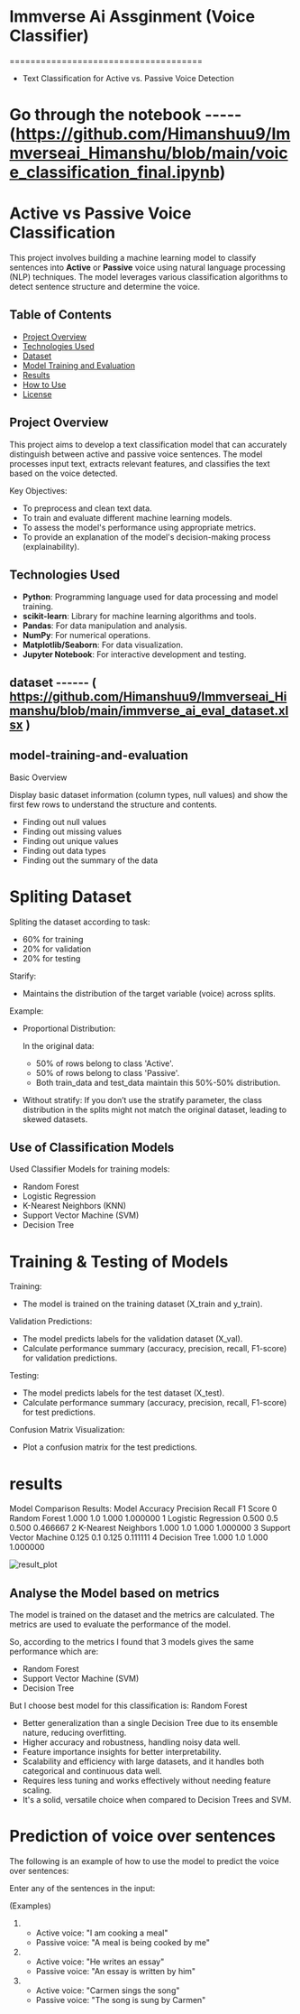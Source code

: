 # Immverse Ai Assginment (Voice Classifier)
=====================================
- Text Classification for Active vs. Passive Voice Detection
 
 # Go through the notebook -----(https://github.com/Himanshuu9/Immverseai_Himanshu/blob/main/voice_classification_final.ipynb)

# Active vs Passive Voice Classification

This project involves building a machine learning model to classify sentences into **Active** or **Passive** voice using natural language processing (NLP) techniques. The model leverages various classification algorithms to detect sentence structure and determine the voice.

## Table of Contents

- [Project Overview](#project-overview)
- [Technologies Used](#technologies-used)
- [Dataset](#dataset)
- [Model Training and Evaluation](#model-training-and-evaluation)
- [Results](#results)
- [How to Use](#how-to-use)
- [License](#license)

## Project Overview

This project aims to develop a text classification model that can accurately distinguish between active and passive voice sentences. The model processes input text, extracts relevant features, and classifies the text based on the voice detected.

Key Objectives:
- To preprocess and clean text data.
- To train and evaluate different machine learning models.
- To assess the model's performance using appropriate metrics.
- To provide an explanation of the model's decision-making process (explainability).

## Technologies Used

- **Python**: Programming language used for data processing and model training.
- **scikit-learn**: Library for machine learning algorithms and tools.
- **Pandas**: For data manipulation and analysis.
- **NumPy**: For numerical operations.
- **Matplotlib/Seaborn**: For data visualization.
- **Jupyter Notebook**: For interactive development and testing.

## dataset ------ ( https://github.com/Himanshuu9/Immverseai_Himanshu/blob/main/immverse_ai_eval_dataset.xlsx )

## model-training-and-evaluation 
Basic Overview

Display basic dataset information (column types, null values) and show the first few rows to understand the structure and contents.
- Finding out null values 
- Finding out missing values
- Finding out unique values
- Finding out data types
- Finding out the summary of the data

# Spliting Dataset

Spliting the dataset according to task:
- 60% for training
- 20% for validation
- 20% for testing

Starify:
- Maintains the distribution of the target variable (voice) across splits.

Example:

* Proportional Distribution:

    In the original data:
   - 50% of rows belong to class 'Active'.
   - 50% of rows belong to class 'Passive'.
   - Both train_data and test_data maintain this 50%-50% distribution.
* Without stratify: If you don’t use the stratify parameter, the class distribution in the splits might not match the original dataset, leading to skewed datasets.

## Use of Classification Models

Used Classifier Models for training models:
- Random Forest
- Logistic Regression
- K-Nearest Neighbors (KNN)
- Support Vector Machine (SVM)
- Decision Tree

# Training & Testing of Models

Training:
- The model is trained on the training dataset (X_train and y_train).

Validation Predictions:
- The model predicts labels for the validation dataset (X_val).
- Calculate performance summary (accuracy, precision, recall, F1-score) for validation predictions.

Testing:
- The model predicts labels for the test dataset (X_test).
- Calculate performance summary (accuracy, precision, recall, F1-score) for test predictions.

Confusion Matrix Visualization:
- Plot a confusion matrix for the test predictions.

# results

Model Comparison Results:
                    Model  Accuracy  Precision  Recall  F1 Score
0           Random Forest     1.000        1.0   1.000  1.000000
1     Logistic Regression     0.500        0.5   0.500  0.466667
2     K-Nearest Neighbors     1.000        1.0   1.000  1.000000
3  Support Vector Machine     0.125        0.1   0.125  0.111111
4           Decision Tree     1.000        1.0   1.000  1.000000


![result_plot](https://github.com/user-attachments/assets/95bab935-443f-4c88-8b5d-d6210b71d102)



## Analyse the Model based on metrics

The model is trained on the dataset and the metrics are calculated. The metrics are used to evaluate the performance of the model.

So, according to the metrics I found that 3 models gives the same performance which are:
- Random Forest
- Support Vector Machine (SVM)
- Decision Tree

But I choose best model for this classification is: Random Forest

- Better generalization than a single Decision Tree due to its ensemble nature, reducing overfitting.
- Higher accuracy and robustness, handling noisy data well.
- Feature importance insights for better interpretability.
- Scalability and efficiency with large datasets, and it handles both categorical and continuous data well.
- Requires less tuning and works effectively without needing feature scaling.
- It's a solid, versatile choice when compared to Decision Trees and SVM.

# Prediction of voice over sentences

The following is an example of how to use the model to predict the voice over sentences:

Enter any of the sentences in the input:

(Examples)

1. * Active voice: "I am cooking a meal"
   * Passive voice: "A meal is being cooked by me"

2. * Active voice: "He writes an essay"
   * Passive voice: "An essay is written by him"

3. * Active voice: "Carmen sings the song"
   * Passive voice: "The song is sung by Carmen"

  
